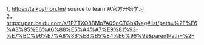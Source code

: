 1, https://talkpython.fm/    source to learn    从官方开始学习     
2，https://pan.baidu.com/s/1PZTXO8BMo7A09oCTGbXNag#list/path=%2F%E6%A3%95%E6%A6%88%E5%A4%A7%E9%81%93-%E7%BC%96%E7%A8%8B%E8%B5%84%E6%96%99&parentPath=%2F    


